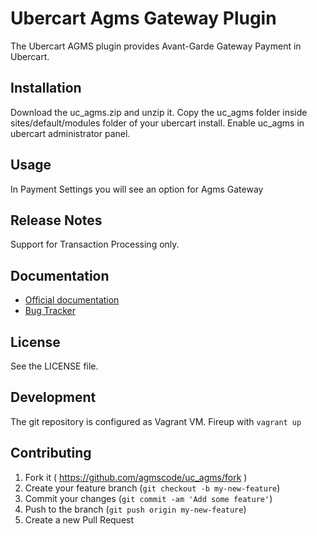 # Ubercart Agms Gateway Plugin 

The Ubercart AGMS plugin provides Avant-Garde Gateway Payment in Ubercart.

## Installation

Download the uc_agms.zip and unzip it.
Copy the uc_agms folder inside sites/default/modules
folder of your ubercart install.
Enable uc_agms in ubercart administrator panel.

## Usage
In Payment Settings you will see an option for Agms Gateway


## Release Notes

Support for Transaction Processing only.


## Documentation

* [Official documentation](https://www.onlinepaymentprocessing.com/docs)
* [Bug Tracker](http://github.com/agmscode/uc_agms/issues)


## License

See the LICENSE file.

## Development

The git repository is configured as Vagrant VM. Fireup with `vagrant up`

## Contributing

1. Fork it ( https://github.com/agmscode/uc_agms/fork )
2. Create your feature branch (`git checkout -b my-new-feature`)
3. Commit your changes (`git commit -am 'Add some feature'`)
4. Push to the branch (`git push origin my-new-feature`)
5. Create a new Pull Request